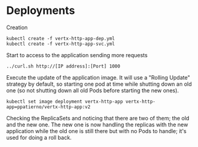 # Deployments

Creation

    kubectl create -f vertx-http-app-dep.yml
    kubectl create -f vertx-http-app-svc.yml

Start to access to the application sending more requests

    ../curl.sh http://[IP address]:[Port] 1000

Execute the update of the application image. It will use a "Rolling Update" strategy by default, so starting one pod at 
time while shutting down an old one (so not shutting down all old Pods before starting the new ones). 

    kubectl set image deployment vertx-http-app vertx-http-app=ppatierno/vertx-http-app:v2

Checking the ReplicaSets and noticing that there are two of them; the old and the new one. The new one is now handling 
the replicas with the new application while the old one is still there but with no Pods to handle; it's used for doing a
roll back.
